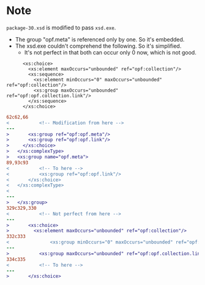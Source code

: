 # Note
`package-30.xsd` is modified to pass `xsd.exe`.

* The group "opf.meta" is referenced only by one. So it's embedded.
* The xsd.exe couldn't comprehend the following. So it's simplified.
  * It's not perfect in that both can occur only 0 now, which is not good.

```XSD
      <xs:choice>
        <xs:element maxOccurs="unbounded" ref="opf:collection"/>
        <xs:sequence>
          <xs:element minOccurs="0" maxOccurs="unbounded" ref="opf:collection"/>
          <xs:group maxOccurs="unbounded" ref="opf:opf.collection.link"/>
        </xs:sequence>
      </xs:choice>
```

```diff
62c62,66
< 			<!-- Modification from here -->
---
>       <xs:group ref="opf:opf.meta"/>
>       <xs:group ref="opf:opf.link"/>
>     </xs:choice>
>   </xs:complexType>
>   <xs:group name="opf.meta">
89,93c93
< 			<!-- To here -->
< 			<xs:group ref="opf:opf.link"/>
< 		</xs:choice>
< 	</xs:complexType>
< 
---
>   </xs:group>
329c329,330
< 			<!-- Not perfect from here -->
---
>       <xs:choice>
>         <xs:element maxOccurs="unbounded" ref="opf:collection"/>
332c333
< 				<xs:group minOccurs="0" maxOccurs="unbounded" ref="opf:opf.collection.link"/>
---
>           <xs:group maxOccurs="unbounded" ref="opf:opf.collection.link"/>
334c335
< 			<!-- To here -->
---
>       </xs:choice>
```